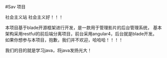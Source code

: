 #Sav 项目

社会主义站
社会主义好！！！

本项目基于blade开源框架进行开发，是一款用于管理影片的后台管理系统，
基本架构采用restful的前后端分离项目，前台采用angular4，后台就是blade开发。
如果你想参与本项目，抱歉，我们并不欢迎，哈哈哈！！！！

我们的目的就是学习java，将java发扬光大！




